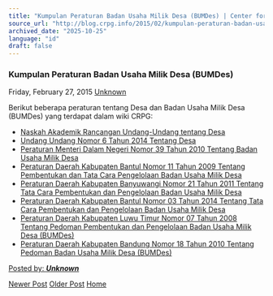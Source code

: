 ```yaml
---
title: "Kumpulan Peraturan Badan Usaha Milik Desa (BUMDes) | Center for Regulation, Policy and Governance (CRPG)"
source_url: "http://blog.crpg.info/2015/02/kumpulan-peraturan-badan-usaha-milik.html"
archived_date: "2025-10-25"
language: "id"
draft: false
---
```


###  Kumpulan Peraturan Badan Usaha Milik Desa (BUMDes) 

Friday, February 27, 2015  [ Unknown ](https://www.blogger.com/profile/00655928445009738553 "author profile")

Berikut beberapa peraturan tentang Desa dan Badan Usaha Milik Desa (BUMDes) yang terdapat dalam wiki CRPG:  


  * [Naskah Akademik Rancangan Undang-Undang tentang Desa](http://crpg.info/mwiki/index.php?title=File:2012_09_03_01_08_16_Naskah_Akademik_Rancangan_Undang-undang_tentang_Desa2.26.2015.pdf)
  * [Undang Undang Nomor 6 Tahun 2014 Tentang Desa](http://crpg.info/mwiki/index.php?title=File:UU_6_2014_Desa.pdf)
  * [Peraturan Menteri Dalam Negeri Nomor 39 Tahun 2010 Tentang Badan Usaha Milik Desa](http://crpg.info/mwiki/index.php?title=File:Permen_39_2010.pdf)
  * [Peraturan Daerah Kabupaten Bantul Nomor 11 Tahun 2009 Tentang Pembentukan dan Tata Cara Pengelolaan Badan Usaha Milik Desa](http://crpg.info/mwiki/index.php?title=File:peraturan-daerah-2009-11.pdf)
  * [Peraturan Daerah Kabupaten Banyuwangi Nomor 21 Tahun 2011 Tentang Tata Cara Pembentukan dan Pengelolaan Badan Usaha Milik Desa](http://crpg.info/mwiki/index.php?title=File:KAB_BANYUWANGI_21_2011.pdf)
  * [Peraturan Daerah Kabupaten Bantul Nomor 03 Tahun 2014 Tentang Tata Cara Pembentukan dan Pengelolaan Badan Usaha Milik Desa](http://crpg.info/mwiki/index.php?title=File:KabupatenBantul-2014-3.pdf)
  * [Peraturan Daerah Kabupaten Luwu Timur Nomor 07 Tahun 2008 Tentang Pedoman Pembentukan dan Pengelolaan Badan Usaha Milik Desa (BUMDes)](http://crpg.info/mwiki/index.php?title=File:KAB_LUWU_TIMUR_7_2008.pdf)
  * [Peraturan Daerah Kabupaten Bandung Nomor 18 Tahun 2010 Tentang Pedoman Badan Usaha Milik Desa (BUMDes) ](http://crpg.info/mwiki/index.php?title=File:KabupatenBandung-2010-18.pdf)



  


[ Posted by: _**Unknown**_ ](https://www.blogger.com/profile/00655928445009738553 "author profile")

[ ](https://www.blogger.com/email-post/1800407982648215581/660734268721721396 "Email Post") [ ](https://www.blogger.com/post-edit.g?blogID=1800407982648215581&postID=660734268721721396&from=pencil "Edit Post")

[Newer Post](http://blog.crpg.info/2015/02/higher-minimum-wage-is-in-fact.html "Newer Post") [Older Post](http://blog.crpg.info/2015/02/integrated-water-resources-management.html "Older Post") [Home](http://blog.crpg.info/)
